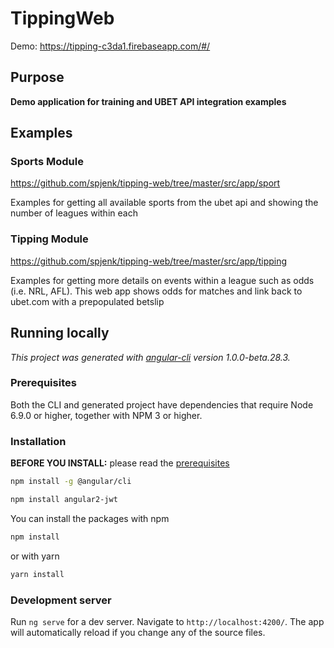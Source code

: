 # TippingWeb

Demo: https://tipping-c3da1.firebaseapp.com/#/

## Purpose

**Demo application for training and UBET API integration examples**


## Examples 

### Sports Module
https://github.com/spjenk/tipping-web/tree/master/src/app/sport

Examples for getting all available sports from the ubet api and showing the number of leagues within each


### Tipping Module
https://github.com/spjenk/tipping-web/tree/master/src/app/tipping

Examples for getting more details on events within a league such as odds (i.e. NRL, AFL). This web app shows odds for matches 
and link back to ubet.com with a prepopulated betslip


## Running locally
_This project was generated with [angular-cli](https://github.com/angular/angular-cli) version 1.0.0-beta.28.3._

### Prerequisites

Both the CLI and generated project have dependencies that require Node 6.9.0 or higher, together
with NPM 3 or higher.

### Installation
**BEFORE YOU INSTALL:** please read the [prerequisites](#prerequisites)
```bash
npm install -g @angular/cli
```
```bash
npm install angular2-jwt
```

You can install the packages with npm
```bash
npm install
```

or with yarn
```bash
yarn install
```


### Development server
Run `ng serve` for a dev server. Navigate to `http://localhost:4200/`. The app will automatically reload if you change any of the source files.
